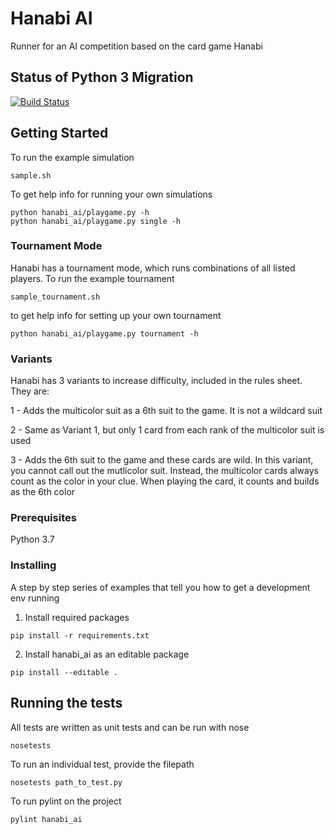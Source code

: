 # Hanabi AI

Runner for an AI competition based on the card game Hanabi

## Status of Python 3 Migration

[![Build Status](https://travis-ci.com/akaps/hanabi_ai.svg?branch=python3)](https://travis-ci.com/akaps/hanabi_ai)

## Getting Started

To run the example simulation
```
sample.sh
```
To get help info for running your own simulations
```
python hanabi_ai/playgame.py -h
python hanabi_ai/playgame.py single -h
```

### Tournament Mode

Hanabi has a tournament mode, which runs combinations of all listed players.
To run the example tournament
```
sample_tournament.sh
```
to get help info for setting up your own tournament
```
python hanabi_ai/playgame.py tournament -h
```

### Variants

Hanabi has 3 variants to increase difficulty, included in the rules sheet. They are:

1 - Adds the multicolor suit as a 6th suit to the game. It is not a wildcard suit

2 - Same as Variant 1, but only 1 card from each rank of the multicolor suit is used

3 - Adds the 6th suit to the game and these cards are wild. In this variant, you cannot call out the mutlicolor suit. Instead, the multicolor cards always count as the color in your clue. When playing the card, it counts and builds as the 6th color

### Prerequisites

Python 3.7

### Installing

A step by step series of examples that tell you how to get a development env running

1. Install required packages

```
pip install -r requirements.txt
```

2. Install hanabi_ai as an editable package
```
pip install --editable .
```

## Running the tests

All tests are written as unit tests and can be run with nose

```
nosetests
```

To run an individual test, provide the filepath
```
nosetests path_to_test.py
```

To run pylint on the project
```
pylint hanabi_ai
```
